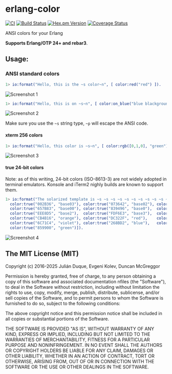 # erlang-color

[![CI](https://github.com/julianduque/erlang-color/workflows/CI/badge.svg)](https://github.com/julianduque/erlang-color/actions)
[![Build Status](https://travis-ci.org/julianduque/erlang-color.png)](https://travis-ci.org/julianduque/erlang-color)
[![Hex.pm Version](https://img.shields.io/hexpm/v/erlang_color.svg)](https://hex.pm/packages/erlang_color)
[![Coverage Status](https://codecov.io/gh/julianduque/erlang-color/branch/master/graph/badge.svg)](https://codecov.io/gh/julianduque/erlang-color)

ANSI colors for your Erlang

**Supports Erlang/OTP 24+ and rebar3**.

## Usage:

### ANSI standard colors

``` erlang
1> io:format("Hello, this is the ~s color~n", [ color:red("red") ]).
```

![Screenshot 1](https://cldup.com/20QQ-o0RTT.png)

``` erlang
1> io:format("Hello, this is on ~s~n", [ color:on_blue("blue blackground") ]).
```

![Screenshot 2](https://cldup.com/g_BUaqeNTw.png)

Make sure you use the `~s` string type, `~p` will escape the ANSI code.

#### xterm 256 colors

``` erlang
1> io:format("Hello, this color is ~s~n", [ color:rgb([0,1,0], "green") ]).
```

![Screenshot 3](https://cldup.com/wKesRAqdFj.png)

#### true 24-bit colors

Note: as of this writing, 24-bit colors (ISO-8613-3) are not widely adopted in terminal emulators. Konsole and iTerm2 nighly builds are known to support them.

``` erlang
1> io:format("The solarized template is ~s ~s ~s ~s ~s ~s ~s ~s ~s ~s ~s ~s ~s ~s ~s ~s ~n", [
  color:true("002B36", "base03"), color:true("073642", "base02"), color:true("586E75", "base01"),
  color:true("657B83", "base00"), color:true("839496", "base0"),  color:true("93A1A1", "base1"),
  color:true("EEE8D5", "base2"),  color:true("FDF6E3", "base3"),  color:true("B58900", "yellow"),
  color:true("CB4B16", "orange"), color:true("DC322F", "red"),    color:true("D33682", "magenta"),
  color:true("6C71C4", "violet"), color:true("268BD2", "blue"),   color:true("2AA198", "cyan"),
  color:true("859900", "green")]).
```

![Screenshot 4](https://cldup.com/M-JcBjy9t1.png)

## The MIT License (MIT)

Copyright (c) 2016-2025 Julián Duque, Evgeni Kolev, Duncan McGreggor

Permission is hereby granted, free of charge, to any person obtaining a copy
of this software and associated documentation nfiles (the "Software"), to deal
in the Software without restriction, including without limitation the rights
to use, copy, modify, merge, publish, distribute, sublicense, and/or sell
copies of the Software, and to permit persons to whom the Software is
furnished to do so, subject to the following conditions:

The above copyright notice and this permission notice shall be included in
all copies or substantial portions of the Software.

THE SOFTWARE IS PROVIDED "AS IS", WITHOUT WARRANTY OF ANY KIND, EXPRESS OR
IMPLIED, INCLUDING BUT NOT LIMITED TO THE WARRANTIES OF MERCHANTABILITY,
FITNESS FOR A PARTICULAR PURPOSE AND NONINFRINGEMENT. IN NO EVENT SHALL THE
AUTHORS OR COPYRIGHT HOLDERS BE LIABLE FOR ANY CLAIM, DAMAGES OR OTHER
LIABILITY, WHETHER IN AN ACTION OF CONTRACT, TORT OR OTHERWISE, ARISING FROM,
OUT OF OR IN CONNECTION WITH THE SOFTWARE OR THE USE OR OTHER DEALINGS IN
THE SOFTWARE.
